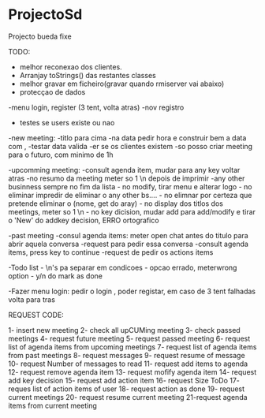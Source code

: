 ProjectoSd
==========

Projecto bueda fixe


TODO:

- melhor reconexao dos clientes.
- Arranjay toStrings() das restantes classes
- melhor gravar em ficheiro(gravar quando rmiserver vai abaixo)
- protecçao de dados

-menu login, register (3 tent, volta atras)
-nov registro
- testes se users existe ou nao

-new meeting:       -titlo para cima
                    -na data pedir hora e construir bem a data com ,
                    -testar data valida
                    -er se os clientes existem
                    -so posso criar meeting para o futuro, com minimo de 1h
                    
-upcomming meeting: -consult agenda item, mudar para any key voltar atras
                    -no resumo da meeting meter so 1 \n depois de imprimir
                    -any other businness sempre no fim da lista
                    - no modify, tirar menu e alterar logo
                    - no eliminar impredir de eliminar o any other bs....
                    - no elimnar por certeza que pretende eliminar o (nome, get do aray)
                    - no display dos titlos dos meetings, meter so 1 \n
                    - no key dicision, mudar add para add/modify e tirar o 'New' do addkey decision, ERRO ortografico

-past meeting       -consul agenda items: meter open chat antes do titulo para abrir aquela conversa
                    -request para pedir essa conversa
                    -consult agenda items, press key to continue
                    -request de pedir os actions items

-Todo list          - \n's pa separar em condicoes
                    - opcao errado, meterwrong option
                    - y/n do mark as done

-Fazer menu login: pedir o login , poder registar, em  caso de 3 tent falhadas volta para tras





REQUEST CODE:


1- insert new meeting
2- check all upCUMing meeting
3- check passed meetings
4- request future meeting
5- request passed meeting
6- request list of agenda items from upcoming meetings
7- request list of agenda items from past meetings
8- request messages
9- request resume of message
10- request Number of messages to read
11- request add items to agenda
12- request remove agenda item
13- request mofify agenda item
14- request add key decision
15- request add action item
16- request Size ToDo
17- reques list of action items of user
18- request action as done
19- request current meetings
20- request resume current meeting
21-request agenda items from current meeting
